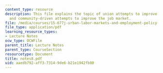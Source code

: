 ```yaml
---
content_type: resource
description: This file explains the topic of union attempts to improve jobs for workers,
  and community-driven attempts to improve the job market.
file: /media/courses/15-677j-urban-labor-markets-and-employment-policy-spring-2005/aaedb792aff373149de6b21e1942fb80_notes8.pdf
file_type: application/pdf
learning_resource_types:
- Lecture Notes
ocw_type: OCWFile
parent_title: Lecture Notes
parent_type: CourseSection
resourcetype: Document
title: notes8.pdf
uid: aaedb792-aff3-7314-9de6-b21e1942fb80
---
```

